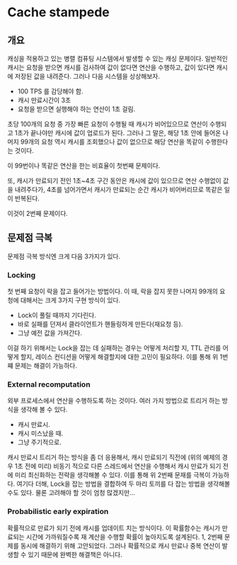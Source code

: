 # Cache stampede

## 개요

캐싱을 적용하고 있는 병렬 컴퓨팅 시스템에서 발생할 수 있는 캐싱 문제이다. 일반적인 캐시는 요청을 받으면 캐시를 검사하여 값이 없다면 연산을 수행하고,
값이 있다면 캐시에 저장된 값을 내려준다. 그러나 다음 시스템을 상상해보자.

* 100 TPS 를 감당해야 함.
* 캐시 만료시간이 3초
* 요청을 받으면 실행해야 하는 연산이 1초 걸림. 

초당 100개의 요청 중 가장 빠른 요청이 수행될 때 캐시가 비어있으므로 연산이 수행되고 1초가 끝나야만 캐시에 값이 업로드가 된다.
그러나 그 말은, 해당 1초 안에 들어온 나머지 99개의 요청 역시 캐시를 조회했으나 값이 없으므로 해당 연산을 똑같이 수행한다는 것이다.

이 99번이나 똑같은 연산을 한는 비효율이 첫번째 문제이다.

또, 캐시가 만료되기 전인 1초~4초 구간 동안은 캐시에 값이 있으므로 연산 수행없이 값을 내려주다가, 4초를 넘어가면서 캐시가 만료되는 순간 캐시가 비어버리므로 똑같은 일이 반복된다.

이것이 2번째 문제이다.

## 문제점 극복

문제점 극복 방식엔 크게 다음 3가지가 있다.

### Locking

첫 번째 요청이 락을 잡고 들어가는 방법이다. 이 때, 락을 잡지 못한 나머지 99개의 요청에 대해서는 크게 3가지 구현 방식이 있다.

* Lock이 풀릴 때까지 기다린다.
* 바로 실패를 던져서 클라이언트가 핸들링하게 만든다(재요청 등).
* 그냥 예전 값을 가져간다.

이걸 하기 위해서는 Lock을 잡는 데 실패하는 경우는 어떻게 처리할 지, TTL 관리를 어떻게 할지, 레이스 컨디션을 어떻게 해결할지에 대한 고민이 필요하다.
이를 통해 위 1번쨰 문제는 해결이 가능하다.

### External recomputation

외부 프로세스에서 연산을 수행하도록 하는 것이다. 여러 가지 방법으로 트리거 하는 방식을 생각해 볼 수 있다. 

* 캐시 만료시.
* 캐시 미스났을 때.
* 그냥 주기적으로.

캐시 만료시 트리거 하는 방식을 좀 더 응용해서, 캐시 만료되기 직전에 (위의 예제의 경우 1초 전에 미리) 비동기 적으로 다른 스레드에서 연산을 수행해서
캐시 만료가 되기 전에 미리 최신화하는 전략을 생각해볼 수 있다. 이를 통해 위 2번째 문재를 극복이 가능하다. 여기다 더해, Lock을 잡는 방법을 결합하여
두 마리 토끼를 다 잡는 방법을 생각해볼 수도 있다. 물론 고려해야 할 것이 엄청 많겠지만...

### Probabilistic early expiration

확률적으로 만료가 되기 전에 캐시를 업데이트 치는 방식이다. 이 확률함수는 캐시가 만료되는 시간에 가까워질수록 재 계산을 수행할 확률이 높아지도록 설계된다.
1, 2번째 문제를 동시에 해결하기 위해 고안되었다. 그러나 확률적으로 캐시 만료나 중복 연산이 발생할 수 있기 때문에 완벽한 해결책은 아니다.
